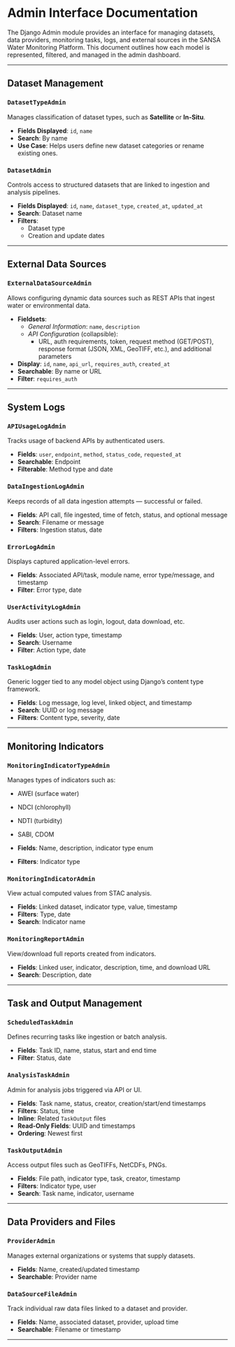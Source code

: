 # Admin Interface Documentation

The Django Admin module provides an interface for managing datasets, data providers, monitoring tasks, logs, and external sources in the SANSA Water Monitoring Platform. This document outlines how each model is represented, filtered, and managed in the admin dashboard.

---

## Dataset Management

### `DatasetTypeAdmin`
Manages classification of dataset types, such as **Satellite** or **In-Situ**.

- **Fields Displayed**: `id`, `name`
- **Search**: By name
- **Use Case**: Helps users define new dataset categories or rename existing ones.

### `DatasetAdmin`
Controls access to structured datasets that are linked to ingestion and analysis pipelines.

- **Fields Displayed**: `id`, `name`, `dataset_type`, `created_at`, `updated_at`
- **Search**: Dataset name
- **Filters**:
  - Dataset type
  - Creation and update dates

---

## External Data Sources

### `ExternalDataSourceAdmin`
Allows configuring dynamic data sources such as REST APIs that ingest water or environmental data.

- **Fieldsets**:
  - *General Information*: `name`, `description`
  - *API Configuration* (collapsible):
    - URL, auth requirements, token, request method (GET/POST), response format (JSON, XML, GeoTIFF, etc.), and additional parameters
- **Display**: `id`, `name`, `api_url`, `requires_auth`, `created_at`
- **Searchable**: By name or URL
- **Filter**: `requires_auth`

---

## System Logs

### `APIUsageLogAdmin`
Tracks usage of backend APIs by authenticated users.

- **Fields**: `user`, `endpoint`, `method`, `status_code`, `requested_at`
- **Searchable**: Endpoint
- **Filterable**: Method type and date

### `DataIngestionLogAdmin`
Keeps records of all data ingestion attempts — successful or failed.

- **Fields**: API call, file ingested, time of fetch, status, and optional message
- **Search**: Filename or message
- **Filters**: Ingestion status, date

### `ErrorLogAdmin`
Displays captured application-level errors.

- **Fields**: Associated API/task, module name, error type/message, and timestamp
- **Filter**: Error type, date

### `UserActivityLogAdmin`
Audits user actions such as login, logout, data download, etc.

- **Fields**: User, action type, timestamp
- **Search**: Username
- **Filter**: Action type, date

### `TaskLogAdmin`
Generic logger tied to any model object using Django’s content type framework.

- **Fields**: Log message, log level, linked object, and timestamp
- **Search**: UUID or log message
- **Filters**: Content type, severity, date

---

## Monitoring Indicators

### `MonitoringIndicatorTypeAdmin`
Manages types of indicators such as:
- AWEI (surface water)
- NDCI (chlorophyll)
- NDTI (turbidity)
- SABI, CDOM

- **Fields**: Name, description, indicator type enum
- **Filters**: Indicator type

### `MonitoringIndicatorAdmin`
View actual computed values from STAC analysis.

- **Fields**: Linked dataset, indicator type, value, timestamp
- **Filters**: Type, date
- **Search**: Indicator name

### `MonitoringReportAdmin`
View/download full reports created from indicators.

- **Fields**: Linked user, indicator, description, time, and download URL
- **Search**: Description, date

---

## Task and Output Management

### `ScheduledTaskAdmin`
Defines recurring tasks like ingestion or batch analysis.

- **Fields**: Task ID, name, status, start and end time
- **Filter**: Status, date

### `AnalysisTaskAdmin`
Admin for analysis jobs triggered via API or UI.

- **Fields**: Task name, status, creator, creation/start/end timestamps
- **Filters**: Status, time
- **Inline**: Related `TaskOutput` files
- **Read-Only Fields**: UUID and timestamps
- **Ordering**: Newest first

### `TaskOutputAdmin`
Access output files such as GeoTIFFs, NetCDFs, PNGs.

- **Fields**: File path, indicator type, task, creator, timestamp
- **Filters**: Indicator type, user
- **Search**: Task name, indicator, username

---

## Data Providers and Files

### `ProviderAdmin`
Manages external organizations or systems that supply datasets.

- **Fields**: Name, created/updated timestamp
- **Searchable**: Provider name

### `DataSourceFileAdmin`
Track individual raw data files linked to a dataset and provider.

- **Fields**: Name, associated dataset, provider, upload time
- **Searchable**: Filename or timestamp

---
